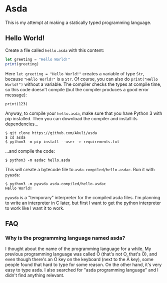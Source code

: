 # Asda

This is my attempt at making a statically typed programming language.


## Hello World!

Create a file called `hello.asda` with this content:

```js
let greeting = "Hello World!"
print(greeting)
```

Here `let greeting = "Hello World!"` creates a variable of type `Str`, because
`"Hello World!"` is a `Str`. Of course, you can also do `print("Hello World!")`
without a variable. The compiler checks the types at compile time, so this code
doesn't compile (but the compiler produces a good error message):

```
print(123)
```

Anyway, to compile your `hello.asda`, make sure that you have Python 3 with pip
installed. Then you can download the compiler and install its dependencies...

```
$ git clone https://github.com/Akuli/asda
$ cd asda
$ python3 -m pip install --user -r requirements.txt
```

...and compile the code:

```
$ python3 -m asdac hello.asda
```

This will create a bytecode file to `asda-compiled/hello.asdac`. Run it with
`pyasda`:

```
$ python3 -m pyasda asda-compiled/hello.asdac
Hello World!
```

`pyasda` is a "temporary" interpreter for the compiled asda files. I'm planning
to write an interpreter in C later, but first I want to get the python
interpreter to work like I want it to work.


## FAQ

### Why is the programming language named asda?

I thought about the name of the programming language for a while. My previous
programming language was called Ö (that's not O, that's Ö), and even though
there's an Ö key on the keyboard (next to the Ä key), some people found that
hard to type for some reason. On the other hand, it's very easy to type asda. I
also searched for "asda programming language" and I didn't find anything
relevant.
